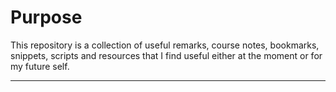 # Purpose

This repository is a collection of useful remarks, course notes, bookmarks, snippets, scripts  and resources that I find useful either at the moment or for my future self.

------

[R]: 1_R/README.md	"R"
[Python]: 2_PYTHON/README.md	"PYTHON"
[SQL]: 3_SQL/README.md	"SQL"
[GIT]: 4_GIT/README.md	"GIT"

